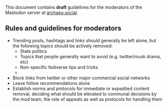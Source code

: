 This document contains **draft** guidelines for the moderators of the Mastodon server at [archaeo.social](https://archaeo.social).

## Rules and guidelines for moderators
- Trending posts, hashtags and links should generally be left alone, but the following topics should be actively removed:
  - State politics
  - Topics that people generally want to avoid (e.g. twitter/musk drama, etc)
  - Non-specific fediverse tips and tricks
  -
- Block links from twitter or other major commercial social networks
- Leave follow recommendations alone
- Establish norms and protocols for immediate or expedited content removal, deciding what should be elevated to communal decisions by the mod team, the role of appeals as well as protocols for handling them

